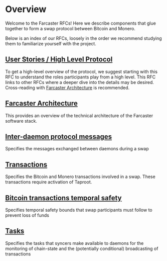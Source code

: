 # Overview
Welcome to the Farcaster RFCs! Here we describe components that glue together to form a swap protocol between Bitcoin and Monero.

Below is an index of our RFCs, loosely in the order we recommend studying them to familiarize yourself with the project.

## [User Stories / High Level Protocol](https://hackmd.io/pym9JPVlRK-RfQGOUv26aQ)
To get a high-level overview of the protocol, we suggest starting with this RFC to understand the roles participants play from a high level. This RFC links to other RFCs where a deeper dive into the details may be desired. Cross-reading with [Farcaster Architecture](/vTCjO2-ySr6SB7ObuJMhnA) is recommended.  

## [Farcaster Architecture](https://hackmd.io/vTCjO2-ySr6SB7ObuJMhnA)
This provides an overview of the technical architecture of the Farcaster software stack.

## [Inter-daemon protocol messages](/M0uYws_5S7K6k1j5l8b6qw)
Specifies the messages exchanged between daemons during a swap

## [Transactions](/YfMko2WPR9iITsw4MsLcPA)
Specifies the Bitcoin and Monero transactions involved in a swap. These transactions require activation of Taproot.

## [Bitcoin transactions temporal safety](/Gm-hicyeTpeTM6NoTrSM0Q)
Specifies temporal safety bounds that swap participants must follow to prevent loss of funds

## [Tasks](/0UBnjLo3QzWx_ReejLHgYQ)
Specifies the tasks that syncers make available to daemons for the monitoring of chain-state and the (potentially conditional) broadcasting of transactions


